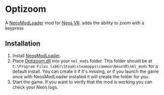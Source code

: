 ﻿# Optizoom

A [NeosModLoader](https://github.com/zkxs/NeosModLoader) mod for [Neos VR](https://neos.com/). adds the ability to zoom with a keypress

## Installation
1. Install [NeosModLoader](https://github.com/zkxs/NeosModLoader).
1. Place [Optizoom.dll](https://github.com/badhaloninja/Optizoom/releases/latest/download/Optizoom.dll) into your `nml_mods` folder. This folder should be at `C:\Program Files (x86)\Steam\steamapps\common\NeosVR\nml_mods` for a default install. You can create it if it's missing, or if you launch the game once with NeosModLoader installed it will create the folder for you.
1. Start the game. If you want to verify that the mod is working you can check your Neos logs.
